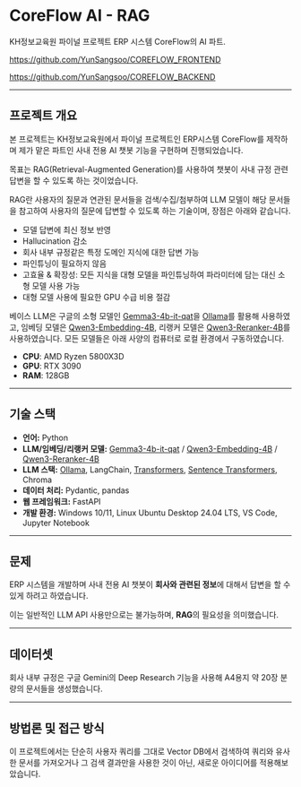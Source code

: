 # CoreFlow AI - RAG

KH정보교육원 파이널 프로젝트 ERP 시스템 CoreFlow의 AI 파트.

https://github.com/YunSangsoo/COREFLOW_FRONTEND

https://github.com/YunSangsoo/COREFLOW_BACKEND

---

## 프로젝트 개요

본 프로젝트는 KH정보교육원에서 파이널 프로젝트인 ERP시스템 CoreFlow를 제작하며 제가 맡은 파트인 사내 전용 AI 챗봇 기능을 구현하며 진행되었습니다.

목표는 RAG(Retrieval-Augmented Generation)를 사용하여 챗봇이 사내 규정 관련 답변을 할 수 있도록 하는 것이었습니다.

RAG란 사용자의 질문과 연관된 문서들을 검색/수집/첨부하여 LLM 모델이 해당 문서들을 참고하여 사용자의 질문에 답변할 수 있도록 하는 기술이며, 장점은 아래와 같습니다.
- 모델 답변에 최신 정보 반영
- Hallucination 감소
- 회사 내부 규정같은 특정 도메인 지식에 대한 답변 가능
- 파인튜닝이 필요하지 않음
- 고효율 & 확장성: 모든 지식을 대형 모델을 파인튜닝하여 파라미터에 담는 대신 소형 모델 사용 가능
- 대형 모델 사용에 필요한 GPU 수급 비용 절감

베이스 LLM은 구글의 소형 모델인 [Gemma3-4b-it-qat](https://deepmind.google/models/gemma/gemma-3/)을 [Ollama](https://ollama.com/)를 활용해 사용하였고, 임베딩 모델은 [Qwen3-Embedding-4B](https://huggingface.co/Qwen/Qwen3-Embedding-4B#evaluation),
리랭커 모델은 [Qwen3-Reranker-4B](https://huggingface.co/Qwen/Qwen3-Reranker-4B#evaluation)를 사용하였습니다. 모든 모델들은 아래 사양의 컴퓨터로 로컬 환경에서 구동하였습니다.
- **CPU**: AMD Ryzen 5800X3D
- **GPU**: RTX 3090
- **RAM**: 128GB

---

## 기술 스택

- **언어:** Python
- **LLM/임베딩/리랭커 모델:** [Gemma3-4b-it-qat](https://deepmind.google/models/gemma/gemma-3/) / [Qwen3-Embedding-4B](https://huggingface.co/Qwen/Qwen3-Embedding-4B#evaluation) / [Qwen3-Reranker-4B](https://huggingface.co/Qwen/Qwen3-Reranker-4B#evaluation)
- **LLM 스택:** [Ollama](https://ollama.com/), LangChain, [Transformers](https://huggingface.co/docs/transformers/index), [Sentence Transformers](https://sbert.net/), Chroma
- **데이터 처리:** Pydantic, pandas
- **웹 프레임워크:** FastAPI
- **개발 환경:** Windows 10/11, Linux Ubuntu Desktop 24.04 LTS, VS Code, Jupyter Notebook

---

## 문제

ERP 시스템을 개발하며 사내 전용 AI 챗봇이 **회사와 관련된 정보**에 대해서 답변을 할 수 있게 하려고 하였습니다.

이는 일반적인 LLM API 사용만으로는 불가능하며, **RAG**의 필요성을 의미했습니다.

---

## 데이터셋

회사 내부 규정은 구글 Gemini의 Deep Research 기능을 사용해 A4용지 약 20장 분량의 문서들을 생성했습니다.

---

## 방법론 및 접근 방식

이 프로젝트에서는 단순히 사용자 쿼리를 그대로 Vector DB에서 검색하여 쿼리와 유사한 문서를 가져오거나 그 검색 결과만을 사용한 것이 아닌, 새로운 아이디어를 적용해보았습니다.

















